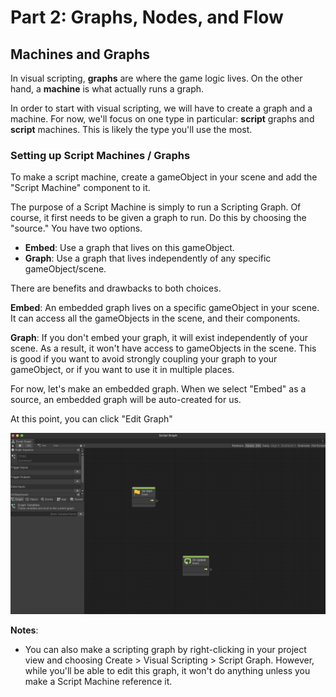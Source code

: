 # Part 2: Graphs, Nodes, and Flow

## Machines and Graphs

In visual scripting, **graphs** are where the game logic lives. On the other hand, a **machine** is what actually runs a graph. 

In order to start with visual scripting, we will have to create a graph and a machine. For now, we'll focus on one type in particular: **script** graphs and **script** machines. This is likely the type you'll use the most.

### Setting up Script Machines / Graphs


To make a script machine, create a gameObject in your scene and add the "Script Machine" component to it. 

The purpose of a Script Machine is simply to run a Scripting Graph. Of course, it first needs to be given a graph to run. Do this by choosing the "source." You have two options.
- **Embed**: Use a graph that lives on this gameObject.
- **Graph**: Use a graph that lives independently of any specific gameObject/scene.

There are benefits and drawbacks to both choices.

**Embed**: An embedded graph lives on a specific gameObject in your scene. It can access all the gameObjects in the scene, and their components.

**Graph**: If you don't embed your graph, it will exist independently of your scene. As a result, it won't have access to gameObjects in the scene. This is good if you want to avoid strongly coupling your graph to your gameObject, or if you want to use it in multiple places.

For now, let's make an embedded graph. When we select "Embed" as a source, an embedded graph will be auto-created for us.

At this point, you can click "Edit Graph"

![img2-1.png](../Images/img2-1.png)

**Notes**: 
- You can also make a scripting graph by right-clicking in your project view and choosing Create > Visual Scripting > Script Graph. However, while you'll be able to edit this graph, it won't do anything unless you make a Script Machine reference it.